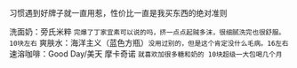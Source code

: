 习惯遇到好牌子就一直用惹，性价比一直是我买东西的绝对准则

洗面奶：旁氏米粹 `完爆了丁家宜素可以说的吗，挤一点点起贼多沫，很细腻洗完也很舒服。10块左右`
爽肤水：海洋主义（蓝色方瓶）`没用过别的，但是这个肯定没什么毛病。16左右`
速溶咖啡：Good Day/美天 摩卡奇诺 `就喜欢加很多糖和奶的 10块超级一大包喝几个月`
